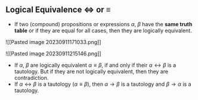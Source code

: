 ## Logical Equivalence $\Leftrightarrow$ or $\equiv$

- If two (compound) propositions or expressions $\alpha$, $\beta$ have the **same truth table** or if they are equal for all cases, then they are logically equivalent.

![[Pasted image 20230911171033.png]]

![[Pasted image 20230911215146.png]]

- If $\alpha$, $\beta$ are logically equivalent $\alpha \equiv \beta$, if and only if their $\alpha \leftrightarrow \beta$ is a tautology. But if they are not logically equivalent, then they are contradiction.
- If $\alpha \leftrightarrow \beta$ is a tautology ($\alpha \equiv \beta$), then $\alpha \rightarrow \beta$ is a tautology and $\beta \rightarrow \alpha$ is a tautology.
